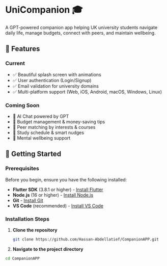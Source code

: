 # UniCompanion 🎓

A GPT-powered companion app helping UK university students navigate daily life, manage budgets, connect with peers, and maintain wellbeing.

## 🌟 Features

### Current
- ✅ Beautiful splash screen with animations
- ✅ User authentication (Login/Signup)
- ✅ Email validation for university domains
- ✅ Multi-platform support (Web, iOS, Android, macOS, Windows, Linux)

### Coming Soon
- 🚧 AI Chat powered by GPT
- 🚧 Budget management & money-saving tips
- 🚧 Peer matching by interests & courses
- 🚧 Study schedule & smart nudges
- 🚧 Mental wellbeing support

## 🚀 Getting Started

### Prerequisites

Before you begin, ensure you have the following installed:
- **Flutter SDK** (3.8.1 or higher) - [Install Flutter](https://docs.flutter.dev/get-started/install)
- **Node.js** (16 or higher) - [Install Node.js](https://nodejs.org/)
- **Git** - [Install Git](https://git-scm.com/downloads)
- **VS Code** (recommended) - [Install VS Code](https://code.visualstudio.com/)

### Installation Steps

1. **Clone the repository**
   ```bash
   git clone https://github.com/Hassan-Abdellatief/CompanionAPP.git
   
2. **Navigate to the project directory**
```bash
cd CompanionAPP

